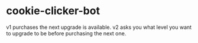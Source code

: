 # cookie-clicker-bot
v1 purchases the next upgrade is available.
v2 asks you what level you want to upgrade to be before purchasing the next one.
